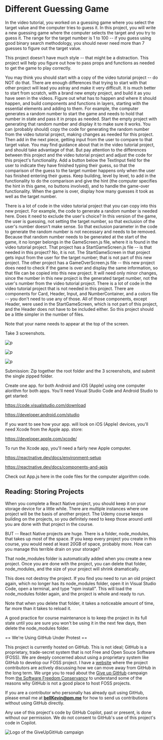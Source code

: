 # Different Guessing Game

In the video tutorial, you worked on a guessing game where you select the target value and the computer tries to guess it. In this project, you will write a new guessing game where the computer selects the target and you try to guess it. The range for the target number is 1 to 100 -- if you guess using good binary search methodology, you should never need more than 7 guesses to figure out the target value.

This project doesn't have much style -- that might be a distraction. This project will help you figure out how to pass props and functions as needed to get the game to play correctly. 

You may think you should start with a copy of the video tutorial project -- do NOT do that. There are enough differences that trying to start with that other project will lead you astray and make it very difficult. It is much better to start from scratch, with a brand new empty project, and build it as you have seen in the videos. Figure out what has to happen and where it should happen, and build components and functions in layers, starting with the essential elements and adding to them. For example, the computer generates a random number to start the game and needs to hold that number in state and pass it in props as needed. Start the empty project with generating that random number and display it to make sure it works. You can (probably should) copy the code for generating the random number from the video tutorial project, making changes as needed for this project. Then add in the next piece, getting input from the user to compare to that target value. You may find guidance about that in the video tutorial project, and should take advantage of that. But pay attention to the differences between this project and the video tutorial project and adjust the code for this project's functionality. Add a button below the TextInput field for the user to indicate they have finished typing their guess, so that the comparison of the guess to the target number happens only when the user has finished entering their guess. Keep building, level by level, to add in the functionality to do the comparison and give the hint (the computer specifies the hint in this game, no buttons involved), and to handle the game-over functionality. When the game is over, display how many guesses it took as well as the target number. 

There is a lot of code in the video tutorial project that you can copy into this new project. For example, the code to generate a random number is needed here. Does it need to exclude the user's choice? In this version of the game, the user is guessing, not setting the target number, so that exclusion of the user's number doesn't make sense. So that exclusion parameter in the code to generate the random number is not necessary and needs to be removed. Because that random number needs to be generated at the start of the game, it no longer belongs in the GameScreen.js file, where it is found in the video tutorial project. That project has a StartGameScreen.js file -- is that needed in this project? No, it is not. The StartGameScreen in that project gets input from the user for the target number; that is not part of this new project. The other project has a GameOverScreen.js file -- this new project does need to check if the game is over and display the same information, so that file can be copied into this new project. It will need only minor changes, since the number in this new project is the generated target number, not the user's number from the video tutorial project. There is a lot of code in the video tutorial project that is not needed in this project. There are components for Card, Header, Input, and NumberContainer, and a colors file -- you don't need to use any of those. All of those components, except Header, were used in the StartGameScreen, which is not part of this project, and the Header does not have to be included either. So this project should be a little simpler in the number of files.

Note that your name needs to appear at the top of the screen.

Take 3 screenshots.

![p](https://github.com/bell-kevin/differentGuessingGame/blob/main/Screenshot%20from%202023-03-02%2016-19-33.png)

![p](https://github.com/bell-kevin/differentGuessingGame/blob/main/Screenshot%20from%202023-03-02%2015-40-24.png)

![p](https://github.com/bell-kevin/differentGuessingGame/blob/main/Screenshot%20from%202023-03-02%2016-13-43.png)

Submission: Zip together the root folder and the 3 screenshots, and submit the single zipped folder.

Create one app. for both Android and iOS (Apple) using one computer alorithm for both apps. You'll need Visual Studio Code and Android Studio to get started:

https://code.visualstudio.com/download

https://developer.android.com/studio

If you want to see how your app. will look on iOS (Apple) devices, you'll need Xcode from the Apple app. store:

https://developer.apple.com/xcode/

To run the Xcode app, you'll need a fairly new Apple computer.

https://reactnative.dev/docs/environment-setup

https://reactnative.dev/docs/components-and-apis

Check out App.js here in the code files for the computer algorithm code.

## Reading: Storing Projects 

When you complete a React Native project, you should keep it on your storage device for a little while. There are multiple instances where one project will be the basis of another project. The Udemy course keeps building on the projects, so you definitely need to keep those around until you are done with that project in the course.

BUT -- React Native projects are huge. There is a folder, node_modules, that takes up most of the space. If you keep every project you create in this course, you would need at least 20GB of space, probably more. How can you manage this terrible drain on your storage?

That node_modules folder is automatically added when you create a new project. Once you are done with the project, you can delete that folder, node_modules, and the size of your project will shrink dramatically.

This does not destroy the project. If you find you need to run an old project again, which no longer has its node_modules folder, open it in Visual Studio Code, open a terminal, and type "npm install". This will load the node_modules folder again, and the project is whole and ready to run.

Note that when you delete that folder, it takes a noticeable amount of time, far more than it takes to reload it.

A good practice for course maintenance is to keep the project in its full state until you are sure you won't be using it in the next few days, then delete the node_modules folder.

== We're Using GitHub Under Protest ==

This project is currently hosted on GitHub.  This is not ideal; GitHub is a
proprietary, trade-secret system that is not Free and Open Souce Software
(FOSS).  We are deeply concerned about using a proprietary system like GitHub
to develop our FOSS project. I have a [website](https://bellKevin.me) where the
project contributors are actively discussing how we can move away from GitHub
in the long term.  We urge you to read about the [Give up GitHub](https://GiveUpGitHub.org) campaign 
from [the Software Freedom Conservancy](https://sfconservancy.org) to understand some of the reasons why GitHub is not 
a good place to host FOSS projects.

If you are a contributor who personally has already quit using GitHub, please
email me at **bellKevin@pm.me** for how to send us contributions without
using GitHub directly.

Any use of this project's code by GitHub Copilot, past or present, is done
without our permission.  We do not consent to GitHub's use of this project's
code in Copilot.

![Logo of the GiveUpGitHub campaign](https://sfconservancy.org/img/GiveUpGitHub.png)
